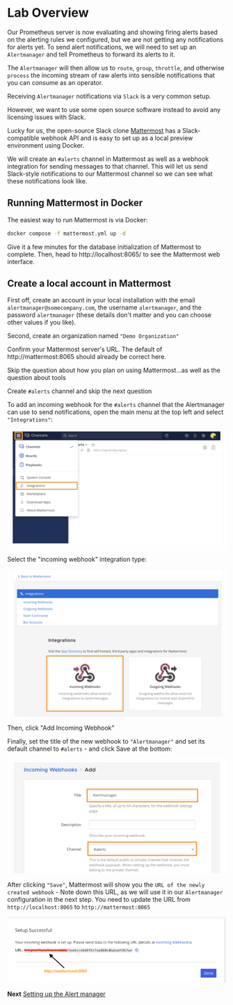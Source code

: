 # Lab Overview

Our Prometheus server is now evaluating and showing firing alerts based on the alerting rules we configured, but we are not getting any notifications for alerts yet. To send alert notifications, we will need to set up an `Alertmanager` and tell Prometheus to forward its alerts to it. 

The `Alertmanager` will then allow us to `route`, `group`, `throttle`, and otherwise `process` the incoming stream of raw alerts into sensible notifications that you can consume as an operator.

Receiving `Alertmanager` notifications via `Slack` is a very common setup.

However, we want to use some open source software instead to avoid any licensing issues with Slack.

Lucky for us, the open-source Slack clone [Mattermost](https://mattermost.com/) has a Slack-compatible webhook API and is easy to set up as a local preview environment using Docker.

We will create an `#alerts` channel in Mattermost as well as a webhook integration for sending messages to that channel. This will let us send Slack-style notifications to our Mattermost channel so we can see what these notifications look like.

## Running Mattermost in Docker

The easiest way to run Mattermost is via Docker:

```bash
docker compose -f mattermost.yml up -d
```

Give it a few minutes for the database initialization of Mattermost to complete. Then, head to http://localhost:8065/ to see the Mattermost web interface.


## Create a local account in Mattermost

First off, create an account in your local installation with the email `alertmanager@somecompany.com`, the username `alertmanager`, and the password `alertmanager` (these details don't matter and you can choose other values if you like).

Second, create an organization named `"Demo Organization"`

Confirm your Mattermost server's URL. The default of http://mattermost:8065 should already be correct here.

Skip the question about how you plan on using Mattermost...as well as the question about tools

Create `#alerts` channel and skip the next question

To add an incoming webhook for the `#alerts` channel that the Alertmanager can use to send notifications, open the main menu at the top left and select `"Integrations"`:

![](/imgs/3.png)

Select the "incoming webhook" integration type:

![](/imgs/4.png)

Then, click "Add Incoming Webhook"

Finally, set the title of the new webhook to `"Alertmanager"` and set its default channel to `#alerts` - and click Save at the bottom:

![](/imgs/5.png)

After clicking `"Save"`, Mattermost will show you the `URL of the newly created webhook` - Note down this URL, as we will use it in our `Alertmanager` configuration in the next step. You need to update the URL from `http://localhost:8065` to `http://mattermost:8065`

![](/imgs/mattermost/6.png)

**Next** [Setting up the Alert manager](./alertmanager.md)
